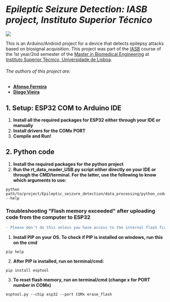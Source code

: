 # _Epileptic Seizure Detection: IASB project, Instituto Superior Técnico_ 

[![](https://www.ejp-eurad.eu/sites/default/files/2019-11/ist_logo.png)](https://tecnico.ulisboa.pt/en/)

This is an Arduino/Android project for a device that detects epilepsy attacks based on biosignal acquisition. This project was part of the [IASB](https://fenix.tecnico.ulisboa.pt/disciplinas/IAS511132646/2020-2021/2-semestre) course of the 1st year/2nd semester of the [Master in Biomedical Engineering](https://fenix.tecnico.ulisboa.pt/cursos/mebiom) at [Instituto Superior Técnico, Universidade de Lisboa](https://tecnico.ulisboa.pt/en/).

###### The authors of this project are: 
 - **[Afonso Ferreira]**
 - **[Diogo Vieira]**

## 1. Setup: ESP32 COM to Arduino IDE

1. **Install all the required packages for ESP32 either through your IDE or manually**
2. **Install drivers for the COMx PORT**
3. **Compile and Run!**

## 2. Python code

1. **Install the required packages for the python project**
2. **Run the rt_data_reader_USB.py script either directly on your IDE or through the CMD/terminal. For the latter, use the following to know which arguments to use:**
```batch
python path/to/project/Epileptic_seizure_detection/data_processing/python_code/rt_data_reader_USB.py --help
```

### Troubleshooting "Flash memory exceeded" after uploading code from the computer to ESP32

```diff
- Please don't do this unless you have access to the internal flash firmware of the ESP32, as deleting the flash memory may lead to WiFi connection problems.
```
1. **Install PIP on your OS. To check if PIP is installed on windows, run this on the cmd**
```batch
pip help
```
2. **After PIP is installed, run on terminal/cmd:**
```batch
pip install esptool
```
3. **To reset flash memory, run on terminal/cmd (change x for PORT number in COMx)**
```batch
esptool.py --chip esp32 --port COMx erase_flash
```


[//]: # (These are reference links used in the body of this note and get stripped out when the markdown processor does its job. There is no need to format nicely because it shouldn't be seen.)

   [Afonso Ferreira]: <https://github.com/afonsof3rreira>
   [Diogo Vieira]: <https://github.com/dunvvich>
